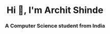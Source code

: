 <h1 align="center">Hi 👋, I'm Archit Shinde</h1>
<h3 align="center">A Computer Science student from India</h3>
